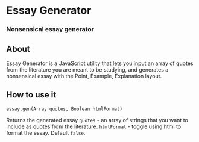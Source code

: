 # Essay Generator

### Nonsensical essay generator

## About

Essay Generator is a JavaScript utility that lets you input an array of quotes from the literature you are meant to be studying, and generates a nonsensical essay with the Point, Example, Explanation layout.

## How to use it

`essay.gen(Array quotes, Boolean htmlFormat)`

Returns the generated essay
`quotes` - an array of strings that you want to include as quotes from the literature.
`htmlFormat` - toggle using html to format the essay. Default `false`.
